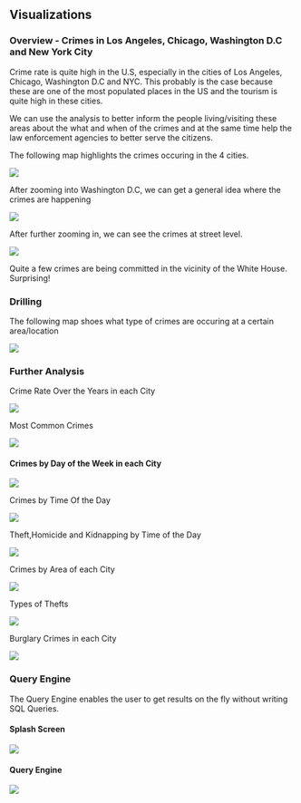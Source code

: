 ## Visualizations

### Overview - Crimes in Los Angeles, Chicago, Washington D.C and New York City

Crime rate is quite high in the U.S, especially in the cities of Los Angeles, Chicago, Washington D.C and NYC. This probably is the case because these are one of the most populated places in the US and the tourism is quite high in these cities. 

We can use the analysis to better inform the people living/visiting these areas about the what and when of the crimes and at the same time help the law enforcement agencies to better serve the citizens.

The following map highlights the crimes occuring in the 4 cities. 

![](https://github.com/sachalrana/Criminology/blob/master/viz/FullMap.PNG)

After zooming into Washington D.C, we can get a general idea where the crimes are happening

![](https://github.com/sachalrana/Criminology/blob/master/viz/Crimes-DC.PNG)

After further zooming in, we can see the crimes at street level. 

![](https://github.com/sachalrana/Criminology/blob/master/viz/Crimes-DC_Detailed.PNG)

Quite a few crimes are being committed in the vicinity of the White House. Surprising!

### Drilling
The following map shoes what type of crimes are occuring at a certain area/location

![](https://github.com/sachalrana/Criminology/blob/master/viz/Crimes-DC_Drilled.PNG)

### Further Analysis
Crime Rate Over the Years in each City

![](https://github.com/sachalrana/Criminology/blob/master/viz/YearlyCrimes.png)

Most Common Crimes

![](https://github.com/sachalrana/Criminology/blob/master/viz/MostCommonCrimes.png)

#### Crimes by Day of the Week in each City

![](https://github.com/sachalrana/Criminology/blob/master/viz/CrimesByDay.png)

Crimes by Time Of the Day

![](https://github.com/sachalrana/Criminology/blob/master/viz/CrimesByTOD.png)


Theft,Homicide and Kidnapping by Time of the Day

![](https://github.com/sachalrana/Criminology/blob/master/viz/THKtod.png)


Crimes by Area of each City

![](https://github.com/sachalrana/Criminology/blob/master/viz/CrimeByAreas.png)

Types of Thefts

![](https://github.com/sachalrana/Criminology/blob/master/viz/TheftSubtypes.png)

Burglary Crimes in each City

![](https://github.com/sachalrana/Criminology/blob/master/viz/BurglaryTopCity.png)


### Query Engine
The Query Engine enables the user to get results on the fly without writing SQL Queries. 

#### Splash Screen

![](https://github.com/sachalrana/Criminology/blob/master/viz/LogoWithNames.jpg)

#### Query Engine

![](https://github.com/sachalrana/Criminology/blob/master/viz/QueryEngine.PNG)


